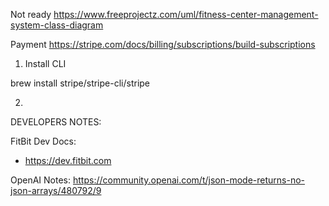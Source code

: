 Not ready
https://www.freeprojectz.com/uml/fitness-center-management-system-class-diagram

Payment
https://stripe.com/docs/billing/subscriptions/build-subscriptions

1. Install CLI

brew install stripe/stripe-cli/stripe


2.


DEVELOPERS NOTES:

FitBit Dev Docs:
- https://dev.fitbit.com


OpenAI Notes:
https://community.openai.com/t/json-mode-returns-no-json-arrays/480792/9
